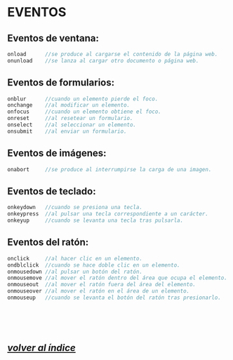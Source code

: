 # EVENTOS

## Eventos de ventana:
```js
onload		//se produce al cargarse el contenido de la página web.
onunload	//se lanza al cargar otro documento o página web.
```

## Eventos de formularios:
```js
onblur		//cuando un elemento pierde el foco.
onchange	//al modificar un elemento.
onfocus		//cuando un elemento obtiene el foco.
onreset		//al resetear un formulario.
onselect	//al seleccionar un elemento.
onsubmit	//al enviar un formulario.
```

## Eventos de imágenes:
```js
onabort		//se produce al interrumpirse la carga de una imagen.
```

## Eventos de teclado:
```js
onkeydown	//cuando se presiona una tecla.
onkeypress	//al pulsar una tecla correspondiente a un carácter.
onkeyup		//cuando se levanta una tecla tras pulsarla.
```

## Eventos del ratón:
```js
onclick		//al hacer clic en un elemento.
ondblclick	//cuando se hace doble clic en un elemento.
onmousedown	//al pulsar un botón del ratón.
onmousemove	//al mover el ratón dentro del área que ocupa el elemento.
onmouseout	//al mover el ratón fuera del área del elemento.
onmouseover	//al mover el ratón en el área de un elemento.
onmouseup	//cuando se levanta el botón del ratón tras presionarlo.
```
<br><br><br>

## *[volver al índice](../../index.md)*